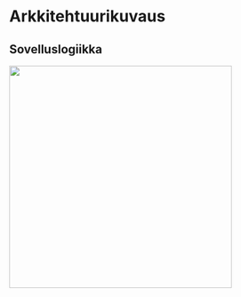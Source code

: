 # Arkkitehtuurikuvaus

## Sovelluslogiikka

<img src="https://github.com/ikanher/otm-harjoitustyo/blob/master/dokumentointi/images/class-diagram.png" width="400">

